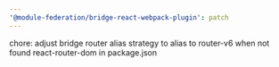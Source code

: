```yaml
---
'@module-federation/bridge-react-webpack-plugin': patch
---
```


chore: adjust bridge router alias strategy to alias to router-v6 when not found react-router-dom in package.json
